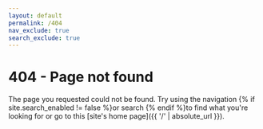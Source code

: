 ```yaml
---
layout: default
permalink: /404
nav_exclude: true
search_exclude: true
---
```


# 404 - Page not found

The page you requested could not be found. Try using the navigation {% if site.search_enabled != false %}or search {% endif %}to find what you're looking for or go to this [site's home page]({{ '/' | absolute_url }}).
